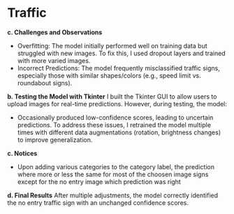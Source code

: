 # Traffic
**c. Challenges and Observations**
- Overfitting: The model initially performed well on training data but struggled with new images. To fix this, I used dropout layers and trained with more varied images.
- Incorrect Predictions: The model frequently misclassified traffic signs, especially those with similar shapes/colors (e.g., speed limit vs. roundabout signs).

**b. Testing the Model with Tkinter**
I built the Tkinter GUI to allow users to upload images for real-time predictions. However, during testing, the model:
- Occasionally produced low-confidence scores, leading to uncertain predictions.
To address these issues, I retrained the model multiple times with different data augmentations (rotation, brightness changes) to improve generalization.

**c.  Notices**
- Upon adding various categories to the category label, the prediction where more or less the same for most of the choosen image signs except for the no entry image which prediction was right

**d. Final Results**
After multiple adjustments, the model correctly identified the no entry traffic sign with an unchanged confidence scores.

